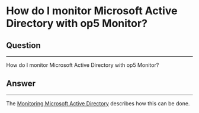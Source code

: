 # How do I monitor Microsoft Active Directory with op5 Monitor?

## Question

* * * * *

How do I monitor Microsoft Active Directory with op5 Monitor?

## Answer

* * * * *

The [Monitoring Microsoft Active Directory](https://kb.op5.com/display/HOWTOs/Monitoring+Microsoft+Active+Directory) describes how this can be done.

